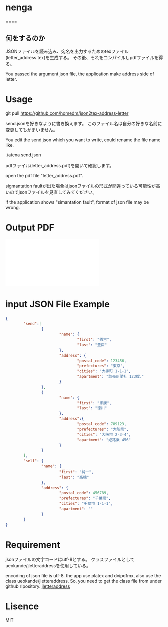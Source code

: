 # nenga
====

## 何をするのか
JSONファイルを読み込み、宛名を出力するためのtexファイル(letter_address.tex)を生成する。
その後、それをコンパイルしpdfファイルを得る。

You passed the argument json file, the application make address side of letter.

# Usage
git pull https://github.com/homedm/json2tex-address-letter 

send.jsonを好きなように書き換えます。
このファイル名は自分の好きな名前に変更してもかまいません。

You edit the send.json which you want to write, could rename the file name like.

./atena send.json

pdfファイル(letter_address.pdf)を開いて確認します。

open the pdf file "letter_address.pdf".

sigmantation faultが出た場合はjsonファイルの形式が間違っている可能性が高いのでjsonファイルを見直してみてください。

if the application shows "simantation fault", format of json file may be wrong.

# Output PDF
![output.pdf](letter_address.pdf)

# input JSON File Example
``` send.json
{
		"send":[
				{
						"name": {
								"first": "秀吉",
								"last": "豊臣"
						},
						"address": {
								"postal_code": 123456,
								"prefectures": "東京",
								"cities": "大手町 1-1-1",
								"apartment": "読売新聞社 123螳､"
						}
				},
				{
						"name": {
								"first": "家康",
								"last": "徳川"
						},
						"address":{
								"postal_code": 789123,
								"prefectures": "大阪県",
								"cities": "大阪市 2-3-4",
								"apartment": "姫路乗 456"
						}
				}
		],
		"self": {
				"name": {
						"first": "純一",
						"last": "高橋"
				},
				"address": {
						"postal_code": 456789,
						"prefectures": "千葉県",
						"cities": "千葉市 1-1-1",
						"apartment": ""
				}
		}
}
```

# Requirement
jsonファイルの文字コードはutf-8とする。
クラスファイルとしてueokande/jletteraddressを使用している。

encoding of json file is utf-8.
the app use platex and dvipdfmx, also use the class ueokande/jletteraddress.
So, you need to get the class file from under github ripository.
[jletteraddress](https://github.com/ueokande/jletteraddress)

# Lisence
MIT
